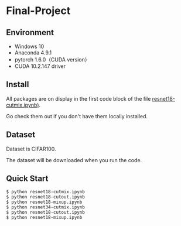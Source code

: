 # Final-Project
## Environment

- Windows 10
- Anaconda 4.9.1
- pytorch 1.6.0（CUDA version）
- CUDA 10.2.147 driver

## Install

All packages are on display in the first code block of the file [resnet18-cutmix.ipynb)](https://github.com/CrowGrey/Final-Project/blob/main/resnet18-cutmix.ipynb).

Go check them out if you don't have them locally installed.

## Dataset

Dataset is CIFAR100.

The dataset will be downloaded when you run the code.

## Quick Start

```
$ python resnet18-cutmix.ipynb
$ python resnet18-cutout.ipynb
$ python resnet18-mixup.ipynb
$ python resnet34-cutmix.ipynb
$ python resnet18-cutout.ipynb
$ python resnet18-mixup.ipynb
```

